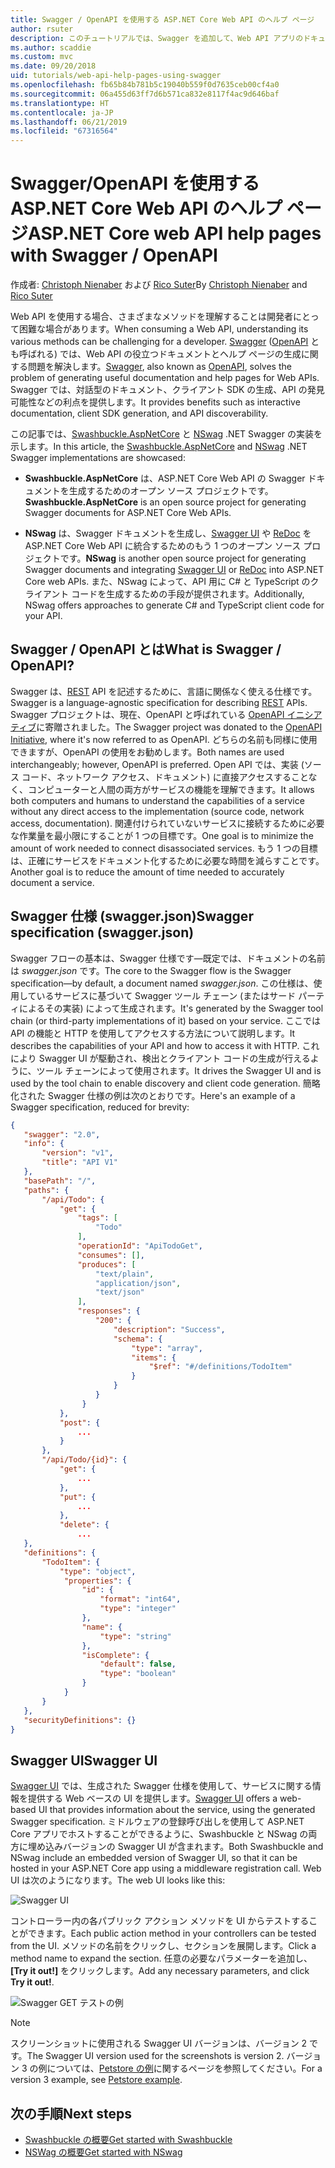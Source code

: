```yaml
---
title: Swagger / OpenAPI を使用する ASP.NET Core Web API のヘルプ ページ
author: rsuter
description: このチュートリアルでは、Swagger を追加して、Web API アプリのドキュメントとヘルプ ページを生成する手順を説明します。
ms.author: scaddie
ms.custom: mvc
ms.date: 09/20/2018
uid: tutorials/web-api-help-pages-using-swagger
ms.openlocfilehash: fb65b84b781b5c19040b559f0d7635ceb00cf4a0
ms.sourcegitcommit: 06a455d63ff7d6b571ca832e8117f4ac9d646baf
ms.translationtype: HT
ms.contentlocale: ja-JP
ms.lasthandoff: 06/21/2019
ms.locfileid: "67316564"
---
```

# <a name="aspnet-core-web-api-help-pages-with-swagger--openapi"></a><span data-ttu-id="48700-103">Swagger/OpenAPI を使用する ASP.NET Core Web API のヘルプ ページ</span><span class="sxs-lookup"><span data-stu-id="48700-103">ASP.NET Core web API help pages with Swagger / OpenAPI</span></span>

<span data-ttu-id="48700-104">作成者: [Christoph Nienaber](https://twitter.com/zuckerthoben) および [Rico Suter](http://rsuter.com)</span><span class="sxs-lookup"><span data-stu-id="48700-104">By [Christoph Nienaber](https://twitter.com/zuckerthoben) and [Rico Suter](http://rsuter.com)</span></span>

<span data-ttu-id="48700-105">Web API を使用する場合、さまざまなメソッドを理解することは開発者にとって困難な場合があります。</span><span class="sxs-lookup"><span data-stu-id="48700-105">When consuming a Web API, understanding its various methods can be challenging for a developer.</span></span> <span data-ttu-id="48700-106">[Swagger](https://swagger.io/) ([OpenAPI](https://www.openapis.org/) とも呼ばれる) では、Web API の役立つドキュメントとヘルプ ページの生成に関する問題を解決します。</span><span class="sxs-lookup"><span data-stu-id="48700-106">[Swagger](https://swagger.io/), also known as [OpenAPI](https://www.openapis.org/), solves the problem of generating useful documentation and help pages for Web APIs.</span></span> <span data-ttu-id="48700-107">Swagger では、対話型のドキュメント、クライアント SDK の生成、API の発見可能性などの利点を提供します。</span><span class="sxs-lookup"><span data-stu-id="48700-107">It provides benefits such as interactive documentation, client SDK generation, and API discoverability.</span></span>

<span data-ttu-id="48700-108">この記事では、[Swashbuckle.AspNetCore](https://github.com/domaindrivendev/Swashbuckle.AspNetCore) と [NSwag](https://github.com/RicoSuter/NSwag) .NET Swagger の実装を示します。</span><span class="sxs-lookup"><span data-stu-id="48700-108">In this article, the [Swashbuckle.AspNetCore](https://github.com/domaindrivendev/Swashbuckle.AspNetCore) and [NSwag](https://github.com/RicoSuter/NSwag) .NET Swagger implementations are showcased:</span></span>

* <span data-ttu-id="48700-109">**Swashbuckle.AspNetCore** は、ASP.NET Core Web API の Swagger ドキュメントを生成するためのオープン ソース プロジェクトです。</span><span class="sxs-lookup"><span data-stu-id="48700-109">**Swashbuckle.AspNetCore** is an open source project for generating Swagger documents for ASP.NET Core Web APIs.</span></span>

* <span data-ttu-id="48700-110">**NSwag** は、Swagger ドキュメントを生成し、[Swagger UI](https://swagger.io/swagger-ui/) や [ReDoc](https://github.com/Rebilly/ReDoc) を ASP.NET Core Web API に統合するためのもう 1 つのオープン ソース プロジェクトです。</span><span class="sxs-lookup"><span data-stu-id="48700-110">**NSwag** is another open source project for generating Swagger documents and integrating [Swagger UI](https://swagger.io/swagger-ui/) or [ReDoc](https://github.com/Rebilly/ReDoc) into ASP.NET Core web APIs.</span></span> <span data-ttu-id="48700-111">また、NSwag によって、API 用に C# と TypeScript のクライアント コードを生成するための手段が提供されます。</span><span class="sxs-lookup"><span data-stu-id="48700-111">Additionally, NSwag offers approaches to generate C# and TypeScript client code for your API.</span></span>

## <a name="what-is-swagger--openapi"></a><span data-ttu-id="48700-112">Swagger / OpenAPI とは</span><span class="sxs-lookup"><span data-stu-id="48700-112">What is Swagger / OpenAPI?</span></span>

<span data-ttu-id="48700-113">Swagger は、[REST](https://en.wikipedia.org/wiki/Representational_state_transfer) API を記述するために、言語に関係なく使える仕様です。</span><span class="sxs-lookup"><span data-stu-id="48700-113">Swagger is a language-agnostic specification for describing [REST](https://en.wikipedia.org/wiki/Representational_state_transfer) APIs.</span></span> <span data-ttu-id="48700-114">Swagger プロジェクトは、現在、OpenAPI と呼ばれている [OpenAPI イニシアティブ](https://www.openapis.org/)に寄贈されました。</span><span class="sxs-lookup"><span data-stu-id="48700-114">The Swagger project was donated to the [OpenAPI Initiative](https://www.openapis.org/), where it's now referred to as OpenAPI.</span></span> <span data-ttu-id="48700-115">どちらの名前も同様に使用できますが、OpenAPI の使用をお勧めします。</span><span class="sxs-lookup"><span data-stu-id="48700-115">Both names are used interchangeably; however, OpenAPI is preferred.</span></span> <span data-ttu-id="48700-116">Open API では、実装 (ソース コード、ネットワーク アクセス、ドキュメント) に直接アクセスすることなく、コンピューターと人間の両方がサービスの機能を理解できます。</span><span class="sxs-lookup"><span data-stu-id="48700-116">It allows both computers and humans to understand the capabilities of a service without any direct access to the implementation (source code, network access, documentation).</span></span> <span data-ttu-id="48700-117">関連付けられていないサービスに接続するために必要な作業量を最小限にすることが 1 つの目標です。</span><span class="sxs-lookup"><span data-stu-id="48700-117">One goal is to minimize the amount of work needed to connect disassociated services.</span></span> <span data-ttu-id="48700-118">もう 1 つの目標は、正確にサービスをドキュメント化するために必要な時間を減らすことです。</span><span class="sxs-lookup"><span data-stu-id="48700-118">Another goal is to reduce the amount of time needed to accurately document a service.</span></span>

## <a name="swagger-specification-swaggerjson"></a><span data-ttu-id="48700-119">Swagger 仕様 (swagger.json)</span><span class="sxs-lookup"><span data-stu-id="48700-119">Swagger specification (swagger.json)</span></span>

<span data-ttu-id="48700-120">Swagger フローの基本は、Swagger 仕様です&mdash;既定では、ドキュメントの名前は *swagger.json* です。</span><span class="sxs-lookup"><span data-stu-id="48700-120">The core to the Swagger flow is the Swagger specification&mdash;by default, a document named *swagger.json*.</span></span> <span data-ttu-id="48700-121">この仕様は、使用しているサービスに基づいて Swagger ツール チェーン (またはサード パーティによるその実装) によって生成されます。</span><span class="sxs-lookup"><span data-stu-id="48700-121">It's generated by the Swagger tool chain (or third-party implementations of it) based on your service.</span></span> <span data-ttu-id="48700-122">ここでは API の機能と HTTP を使用してアクセスする方法について説明します。</span><span class="sxs-lookup"><span data-stu-id="48700-122">It describes the capabilities of your API and how to access it with HTTP.</span></span> <span data-ttu-id="48700-123">これにより Swagger UI が駆動され、検出とクライアント コードの生成が行えるように、ツール チェーンによって使用されます。</span><span class="sxs-lookup"><span data-stu-id="48700-123">It drives the Swagger UI and is used by the tool chain to enable discovery and client code generation.</span></span> <span data-ttu-id="48700-124">簡略化された Swagger 仕様の例は次のとおりです。</span><span class="sxs-lookup"><span data-stu-id="48700-124">Here's an example of a Swagger specification, reduced for brevity:</span></span>

```json
{
   "swagger": "2.0",
   "info": {
       "version": "v1",
       "title": "API V1"
   },
   "basePath": "/",
   "paths": {
       "/api/Todo": {
           "get": {
               "tags": [
                   "Todo"
               ],
               "operationId": "ApiTodoGet",
               "consumes": [],
               "produces": [
                   "text/plain",
                   "application/json",
                   "text/json"
               ],
               "responses": {
                   "200": {
                       "description": "Success",
                       "schema": {
                           "type": "array",
                           "items": {
                               "$ref": "#/definitions/TodoItem"
                           }
                       }
                   }
                }
           },
           "post": {
               ...
           }
       },
       "/api/Todo/{id}": {
           "get": {
               ...
           },
           "put": {
               ...
           },
           "delete": {
               ...
   },
   "definitions": {
       "TodoItem": {
           "type": "object",
            "properties": {
                "id": {
                    "format": "int64",
                    "type": "integer"
                },
                "name": {
                    "type": "string"
                },
                "isComplete": {
                    "default": false,
                    "type": "boolean"
                }
            }
       }
   },
   "securityDefinitions": {}
}
```

## <a name="swagger-ui"></a><span data-ttu-id="48700-125">Swagger UI</span><span class="sxs-lookup"><span data-stu-id="48700-125">Swagger UI</span></span>

<span data-ttu-id="48700-126">[Swagger UI](https://swagger.io/swagger-ui/) では、生成された Swagger 仕様を使用して、サービスに関する情報を提供する Web ベースの UI を提供します。</span><span class="sxs-lookup"><span data-stu-id="48700-126">[Swagger UI](https://swagger.io/swagger-ui/) offers a web-based UI that provides information about the service, using the generated Swagger specification.</span></span> <span data-ttu-id="48700-127">ミドルウェアの登録呼び出しを使用して ASP.NET Core アプリでホストすることができるように、Swashbuckle と NSwag の両方に埋め込みバージョンの Swagger UI が含まれます。</span><span class="sxs-lookup"><span data-stu-id="48700-127">Both Swashbuckle and NSwag include an embedded version of Swagger UI, so that it can be hosted in your ASP.NET Core app using a middleware registration call.</span></span> <span data-ttu-id="48700-128">Web UI は次のようになります。</span><span class="sxs-lookup"><span data-stu-id="48700-128">The web UI looks like this:</span></span>

![Swagger UI](web-api-help-pages-using-swagger/_static/swagger-ui.png)

<span data-ttu-id="48700-130">コントローラー内の各パブリック アクション メソッドを UI からテストすることができます。</span><span class="sxs-lookup"><span data-stu-id="48700-130">Each public action method in your controllers can be tested from the UI.</span></span> <span data-ttu-id="48700-131">メソッドの名前をクリックし、セクションを展開します。</span><span class="sxs-lookup"><span data-stu-id="48700-131">Click a method name to expand the section.</span></span> <span data-ttu-id="48700-132">任意の必要なパラメーターを追加し、 **[Try it out!]** をクリックします。</span><span class="sxs-lookup"><span data-stu-id="48700-132">Add any necessary parameters, and click **Try it out!**.</span></span>

![Swagger GET テストの例](web-api-help-pages-using-swagger/_static/get-try-it-out.png)

> [!NOTE]
> <span data-ttu-id="48700-134">スクリーンショットに使用される Swagger UI バージョンは、バージョン 2 です。</span><span class="sxs-lookup"><span data-stu-id="48700-134">The Swagger UI version used for the screenshots is version 2.</span></span> <span data-ttu-id="48700-135">バージョン 3 の例については、[Petstore の例](http://petstore.swagger.io/)に関するページを参照してください。</span><span class="sxs-lookup"><span data-stu-id="48700-135">For a version 3 example, see [Petstore example](http://petstore.swagger.io/).</span></span>

## <a name="next-steps"></a><span data-ttu-id="48700-136">次の手順</span><span class="sxs-lookup"><span data-stu-id="48700-136">Next steps</span></span>

* [<span data-ttu-id="48700-137">Swashbuckle の概要</span><span class="sxs-lookup"><span data-stu-id="48700-137">Get started with Swashbuckle</span></span>](xref:tutorials/get-started-with-swashbuckle)
* [<span data-ttu-id="48700-138">NSWag の概要</span><span class="sxs-lookup"><span data-stu-id="48700-138">Get started with NSwag</span></span>](xref:tutorials/get-started-with-nswag)
